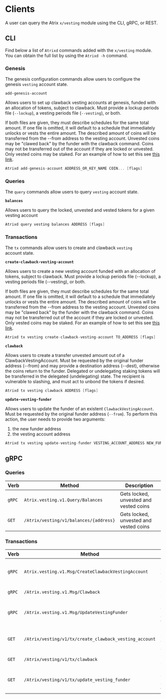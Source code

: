 <!--
order: 7
-->

# Clients

A user can query the Atrix `x/vesting` module using the CLI, gRPC, or REST.

## CLI

Find below a list of `Atrixd` commands added with the `x/vesting` module. You can obtain the full list by using the `Atrixd -h` command.

### Genesis

The genesis configuration commands allow users to configure the genesis `vesting` account state.

`add-genesis-account`

Allows users to set up clawback vesting accounts at genesis, funded with an allocation of tokens, subject to clawback. Must provide a lockup periods file (`--lockup`), a vesting periods file (`--vesting`), or both.

If both files are given, they must describe schedules for the same total amount.
If one file is omitted, it will default to a schedule that immediately unlocks or vests the entire amount. The described amount of coins will be transferred from the --from address to the vesting account. Unvested coins may be "clawed back" by the funder with the clawback command. Coins may not be transferred out of the account if they are locked or unvested. Only vested coins may be staked. For an example of how to set this see [this link](https://github.com/Atrix/Atrix/pull/303).

```go
Atrixd add-genesis-account ADDRESS_OR_KEY_NAME COIN... [flags]
```

### Queries

The `query` commands allow users to query `vesting` account state.

**`balances`**

Allows users to query the locked, unvested and vested tokens for a given vesting account

```go
Atrixd query vesting balances ADDRESS [flags]
```

### Transactions

The `tx` commands allow users to create and clawback `vesting` account state.

**`create-clawback-vesting-account`**

Allows users to create a new vesting account funded with an allocation of tokens, subject to clawback. Must provide a lockup periods file (--lockup), a vesting periods file (--vesting), or both.

If both files are given, they must describe schedules for the same total amount.
If one file is omitted, it will default to a schedule that immediately unlocks or vests the entire amount. The described amount of coins will be transferred from the --from address to the vesting account. Unvested coins may be "clawed back" by the funder with the clawback command. Coins may not be transferred out of the account if they are locked or unvested. Only vested coins may be staked. For an example of how to set this see [this link](https://github.com/Atrix/Atrix/pull/303).

```go
Atrixd tx vesting create-clawback-vesting-account TO_ADDRESS [flags]
```

**`clawback`**

Allows users to create a transfer unvested amount out of a ClawbackVestingAccount. Must be requested by the original funder address (--from) and may provide a destination address (--dest), otherwise the coins return to the funder. Delegated or undelegating staking tokens will be transferred in the delegated (undelegating) state. The recipient is vulnerable to slashing, and must act to unbond the tokens if desired.

```go
Atrixd tx vesting clawback ADDRESS [flags]
```

**`update-vesting-funder`**

Allows users to update the funder of an existent `ClawbackVestingAccount`. Must be requested by the original funder address (`--from`). To perform this action, the user needs to provide two arguments:

1. the new funder address
2. the vesting account address

```go
Atrixd tx vesting update-vesting-funder VESTING_ACCOUNT_ADDRESS NEW_FUNDER_ADDRESS --from=FUNDER_ADDRESS [flags]
```

## gRPC

### Queries

| Verb   | Method                                 | Description                            |
| ------ | -------------------------------------- | -------------------------------------- |
| `gRPC` | `Atrix.vesting.v1.Query/Balances`      | Gets locked, unvested and vested coins |
| `GET`  | `/Atrix/vesting/v1/balances/{address}` | Gets locked, unvested and vested coins |

### Transactions

| Verb   | Method                                                 | Description                      |
| ------ | ------------------------------------------------------ | -------------------------------- |
| `gRPC` | `Atrix.vesting.v1.Msg/CreateClawbackVestingAccount`    | Creates clawback vesting account |
| `gRPC` | `/Atrix.vesting.v1.Msg/Clawback`                       | Performs clawback                |
| `gRPC` | `/Atrix.vesting.v1.Msg/UpdateVestingFunder`            | Updates vesting account funder   |
| `GET`  | `/Atrix/vesting/v1/tx/create_clawback_vesting_account` | Creates clawback vesting account |
| `GET`  | `/Atrix/vesting/v1/tx/clawback`                        | Performs clawback                |
| `GET`  | `/Atrix/vesting/v1/tx/update_vesting_funder`           | Updates vesting account funder   |

